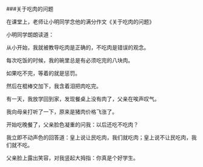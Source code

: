 ###关于吃肉的问题

在课堂上，老师让小明同学念他的满分作文《关于吃肉的问题》

小明同学朗朗读道：

从小开始，我就被教导吃肉是正确的，不吃肉是错误的观念。

每次吃饭的时候，我的碗里总是有必须吃完的八块肉。

如果吃不完，等着的就是惩罚。

然后在棍棒交加下，我含着泪把肉吃完。

有一天，我放学回到家，发现餐桌上没有肉了，父亲在唉声叹气。

我向母亲打听了一下，原来是猪肉价格飞涨了。

开始吃晚餐了，父亲脸色凝重的问我：以后还吃不吃肉？

我立即不动声色的回答道：皇上说让民吃肉，我们就吃肉；皇上说不让民吃肉，我们就不吃。

父亲脸上露出笑容，对我竖起大拇指：你真是个好学生。